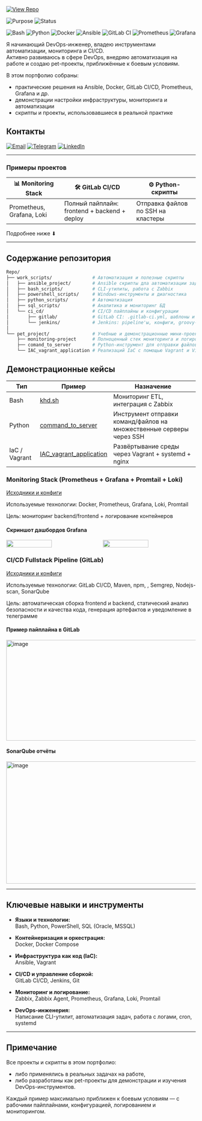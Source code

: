 [![View Repo](https://img.shields.io/badge/GitHub-Посмотреть_репозиторий-181717?logo=github)](https://github.com/Markovskoy/scripts-and-pet-projects)


![Purpose](https://img.shields.io/badge/type-Portfolio-important)
![Status](https://img.shields.io/badge/status-Demo-lightgrey)  

![Bash](https://img.shields.io/badge/Bash-4EAA25?logo=gnu-bash&logoColor=white)
![Python](https://img.shields.io/badge/Python-3776AB?logo=python&logoColor=white)
![Docker](https://img.shields.io/badge/Docker-2496ED?logo=docker&logoColor=white)
![Ansible](https://img.shields.io/badge/Ansible-000000?logo=ansible&logoColor=white)
![GitLab CI](https://img.shields.io/badge/GitLab_CI-FC6D26?logo=gitlab&logoColor=white)
![Prometheus](https://img.shields.io/badge/Prometheus-E6522C?logo=prometheus&logoColor=white)
![Grafana](https://img.shields.io/badge/Grafana-F46800?logo=grafana&logoColor=white)

  Я начинающий DevOps-инженер,  владею инструментами автоматизации, мониторинга и CI/CD.  
  Активно развиваюсь в сфере DevOps, внедряю автоматизация на работе и создаю pet-проекты, приближённые к боевым условиям.

  В этом портфолио собраны:
- практические решения на Ansible, Docker, GitLab CI/CD, Prometheus, Grafana и др.
- демонстрации настройки инфраструктуры, мониторинга и автоматизации
- скрипты и проекты, использовавшиеся в реальной практике

## Контакты

[![Email](https://img.shields.io/badge/email-v__markovskoy%40mail.ru-blue?logo=gmail&logoColor=white)](mailto:v_markovskoy@mail.ru)
[![Telegram](https://img.shields.io/badge/Telegram-@Markovskoy-blue?logo=telegram)](https://t.me/Vixxt0r)
[![LinkedIn](https://img.shields.io/badge/LinkedIn-Victor%20Markovskoy-blue?logo=linkedin)](https://www.linkedin.com/in/viktor-markovskoy-9b2b522b9)

---
###  Примеры проектов

| 📊 Monitoring Stack | 🛠️ GitLab CI/CD | ⚙️ Python-скрипты |
|---------------------|------------------|---------------------|
| Prometheus, Grafana, Loki | Полный пайплайн: frontend + backend + deploy | Отправка файлов по SSH на кластеры |

Подробнее ниже ⬇

---

##  Содержание репозитория
```bash
Repo/
├── work_scripts/               # Автоматизация и полезные скрипты
│   ├── ansible_project/        # Ansible скрипты дла автоматизации задач на нескольких серверах
│   ├── bash_scripts/           # CLI-утилиты, работа с Zabbix
│   ├── powershell_scripts/     # Windows-инструменты и диагностика
│   ├── python_scripts/         # Автоматизация
│   ├── sql_scripts/            # Аналитика и мониторинг БД
│   └── ci_cd/                  # CI/CD пайплайны и конфигурации
│       ├── gitlab/             # GitLab CI: .gitlab-ci.yml, шаблоны и скрипты
│       └── jenkins/            # Jenkins: pipeline'ы, конфиги, groovy-скрипты
│          
└── pet_project/                # Учебные и демонстрационные мини-проекты
    ├── monitoring-project      # Полноценный стек мониторинга и логирования
    ├── сomand_to_server        # Python-инструмент для отправки файлов и выполнения команд на множестве серверов
    └── IAC_vagrant_application # Реализаций IaC с помощью Vagrant и VirtualBox
```

##  Демонстрационные кейсы

| Тип           | Пример                                                                                      | Назначение                                                                 |
|----------------|---------------------------------------------------------------------------------------------|----------------------------------------------------------------------------|
|  Bash         | [khd.sh](https://github.com/Markovskoy/scripts-and-pet-projects/blob/main/work_scripts/bash_scripts/khd.sh)  | Мониторинг ETL, интеграция с Zabbix                                       |
|  Python       | [command_to_server](https://github.com/Markovskoy/scripts-and-pet-projects/blob/main/pet_project/command_to_server/) | Инструмент отправки команд/файлов на множественные серверы через SSH |
|  IaC / Vagrant | [IAC_vagrant_application](https://github.com/Markovskoy/scripts-and-pet-projects/blob/main/pet_project/IAC_vagrant_application/) | Развёртывание среды через Vagrant + systemd + nginx                      |

###  Monitoring Stack (Prometheus + Grafana + Promtail + Loki)

 [Исходники и конфиги](https://github.com/Markovskoy/scripts-and-pet-projects/blob/main/pet_project/monitoring-project/)

Используемые технологии: Docker, Prometheus, Grafana, Loki, Promtail  
 
Цель: мониторинг backend/frontend + логирование контейнеров

####  Скриншот дашбордов Grafana

<div style="display: flex; gap: 10px; justify-content: center;">
  <img src="https://github.com/user-attachments/assets/875cd137-831d-4ff5-99a1-0b77f1fd0759" width="49%" />
  <img src="https://github.com/user-attachments/assets/37d473a1-7fb6-4ddf-991d-8ccbfca8bdb8" width="49%" />
</div>



### CI/CD Fullstack Pipeline (GitLab)

 [Исходники и конфиги](https://github.com/Markovskoy/scripts-and-pet-projects/tree/main/work_scripts/ci_cd/gitlab/fullstack_ci)
 
Используемые технологии: GitLab CI/CD, Maven, npm, , Semgrep, Nodejs-scan, SonarQube
 
Цель: автоматическая сборка frontend и backend, статический анализ безопасности и качества кода, генерация артефактов и уведомление в телеграмме

####  Пример пайплайна в GitLab
<img width="801" height="267" alt="image" src="https://github.com/user-attachments/assets/d7aa67d3-4cfe-40da-95b2-9b5f9bf7f171" />

#### SonarQube отчёты

<img width="986" height="324" alt="image" src="https://github.com/user-attachments/assets/6e968ed9-c5ac-4c67-aa2f-caafde996556" />

---

##  Ключевые навыки и инструменты

- **Языки и технологии:**  
  Bash, Python, PowerShell, SQL (Oracle, MSSQL)

- **Контейнеризация и оркестрация:**  
  Docker, Docker Compose

- **Инфраструктура как код (IaC):**  
  Ansible, Vagrant

- **CI/CD и управление сборкой:**  
  GitLab CI/CD, Jenkins, Git

- **Мониторинг и логирование:**  
  Zabbix, Zabbix Agent, Prometheus, Grafana, Loki, Promtail

- **DevOps-инженерия:**  
  Написание CLI-утилит, автоматизация задач, работа с логами, cron, systemd
---

##  Примечание

Все проекты и скрипты в этом портфолио:
- либо применялись в реальных задачах на работе,
- либо разработаны как pet-проекты для  демонстрации и изучения DevOps-инструментов.

Каждый пример максимально приближен к боевым условиям — с рабочими пайплайнами, конфигурацией, логированием и мониторингом.
